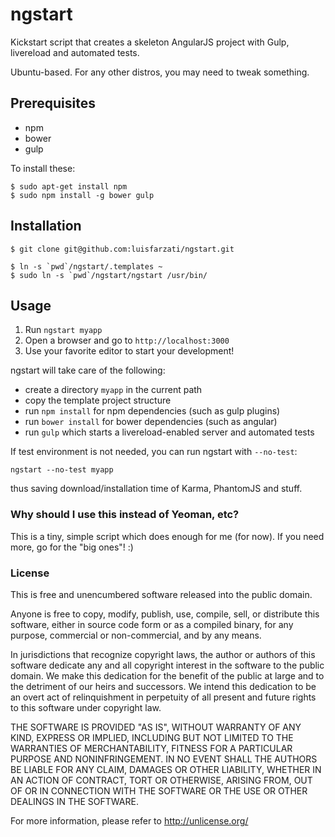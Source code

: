 ngstart
=======

Kickstart script that creates a skeleton AngularJS project with Gulp, livereload and automated tests.

Ubuntu-based. For any other distros, you may need to tweak something.

## Prerequisites

* npm
* bower
* gulp

To install these:

```
$ sudo apt-get install npm
$ sudo npm install -g bower gulp
```

## Installation

```
$ git clone git@github.com:luisfarzati/ngstart.git

$ ln -s `pwd`/ngstart/.templates ~
$ sudo ln -s `pwd`/ngstart/ngstart /usr/bin/
```

## Usage

1. Run `ngstart myapp`
2. Open a browser and go to `http://localhost:3000`
3. Use your favorite editor to start your development!

ngstart will take care of the following:

* create a directory `myapp` in the current path
* copy the template project structure
* run `npm install` for npm dependencies (such as gulp plugins)
* run `bower install` for bower dependencies (such as angular)
* run `gulp` which starts a livereload-enabled server and automated tests

If test environment is not needed, you can run ngstart with `--no-test`:

`ngstart --no-test myapp`

thus saving download/installation time of Karma, PhantomJS and stuff.

### Why should I use this instead of Yeoman, etc?

This is a tiny, simple script which does enough for me (for now). If you need more, go for the "big ones"! :)

### License

This is free and unencumbered software released into the public domain.

Anyone is free to copy, modify, publish, use, compile, sell, or
distribute this software, either in source code form or as a compiled
binary, for any purpose, commercial or non-commercial, and by any
means.

In jurisdictions that recognize copyright laws, the author or authors
of this software dedicate any and all copyright interest in the
software to the public domain. We make this dedication for the benefit
of the public at large and to the detriment of our heirs and
successors. We intend this dedication to be an overt act of
relinquishment in perpetuity of all present and future rights to this
software under copyright law.

THE SOFTWARE IS PROVIDED "AS IS", WITHOUT WARRANTY OF ANY KIND,
EXPRESS OR IMPLIED, INCLUDING BUT NOT LIMITED TO THE WARRANTIES OF
MERCHANTABILITY, FITNESS FOR A PARTICULAR PURPOSE AND NONINFRINGEMENT.
IN NO EVENT SHALL THE AUTHORS BE LIABLE FOR ANY CLAIM, DAMAGES OR
OTHER LIABILITY, WHETHER IN AN ACTION OF CONTRACT, TORT OR OTHERWISE,
ARISING FROM, OUT OF OR IN CONNECTION WITH THE SOFTWARE OR THE USE OR
OTHER DEALINGS IN THE SOFTWARE.

For more information, please refer to <http://unlicense.org/>
